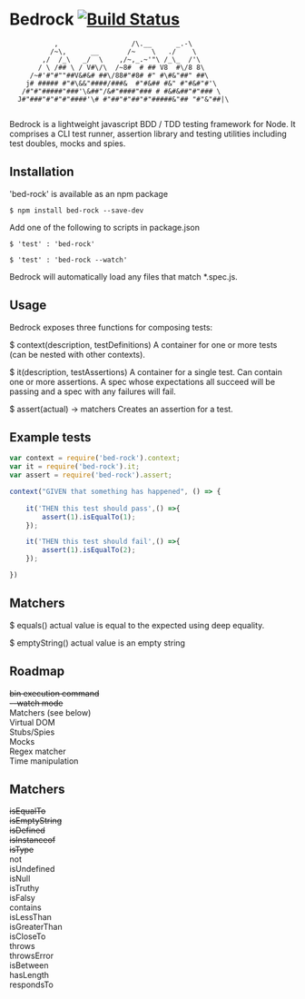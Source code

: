# Bedrock [![Build Status](https://travis-ci.org/joemaidman/bedrock.svg?branch=master)](https://travis-ci.org/joemaidman/bedrock)

```
           ,                  /\.__      _.-\
          /~\,      __       /~    \   ./    \
        ,/  /_\   _/  \    ,/~,_.~'"\ /_\_  /'\
       / \ /## \ / V#\/\  /~8#  # ## V8  #\/8 8\
     /~#'#"#""##V&#&# ##\/88#"#8# #" #\#&"##" ##\
    j# ##### #"#\&&"####/###&  #"#&## #&" #"#&#"#'\
   /#"#"#####"###'\&##"/&#"####"### # #&#&##"#"### \
  J#"###"#"#"#"####'\# #"##"#"##"#"#####&"## "#"&"##|\ 
  
  ```

Bedrock is a lightweight javascript BDD / TDD testing framework for Node. It comprises a CLI test runner, assertion library and testing utilities including test doubles, mocks and spies.

## Installation

'bed-rock' is available as an npm package

    $ npm install bed-rock --save-dev

Add one of the following to scripts in package.json

    $ 'test' : 'bed-rock'

    $ 'test' : 'bed-rock --watch'

Bedrock will automatically load any files that match *.spec.js.

## Usage
Bedrock exposes three functions for composing tests:

$ context(description, testDefinitions)
A container for one or more tests (can be nested with other contexts).

$ it(description, testAssertions)
A container for a single test. Can contain one or more assertions. A spec whose expectations all succeed will be passing and a spec with any failures will fail.

$ assert(actual) -> matchers
Creates an assertion for a test.

## Example tests

```js
var context = require('bed-rock').context;  
var it = require('bed-rock').it;  
var assert = require('bed-rock').assert;  

context("GIVEN that something has happened", () => {
    
    it('THEN this test should pass',() =>{
        assert(1).isEqualTo(1);
    });

    it('THEN this test should fail',() =>{
        assert(1).isEqualTo(2);
    });

})
```

## Matchers

$ equals()
actual value is equal to the expected using deep equality.

$ emptyString()
actual value is an empty string

## Roadmap

~~bin execution command~~</br>
~~--watch mode~~</br>
Matchers (see below)</br>
Virtual DOM</br>
Stubs/Spies</br>
Mocks</br>
Regex matcher</br>
Time manipulation</br>

## Matchers

~~isEqualTo~~</br>
~~isEmptyString~~</br>
~~isDefined~~</br>
~~isInstanceof~~</br>
~~isType~~</br>
not</br>
isUndefined</br>
isNull</br>
isTruthy</br>
isFalsy</br>
contains</br>
isLessThan</br>
isGreaterThan</br>
isCloseTo</br>
throws</br>
throwsError</br>
isBetween</br>
hasLength</br>
respondsTo</br>